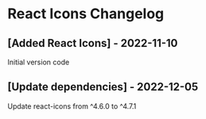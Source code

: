 # React Icons Changelog

## [Added React Icons] - 2022-11-10

Initial version code

## [Update dependencies] - 2022-12-05

Update react-icons from ^4.6.0 to ^4.7.1
